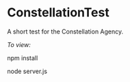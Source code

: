 # ConstellationTest
A short test for the Constellation Agency. 

*To view:*

npm install

node server.js

